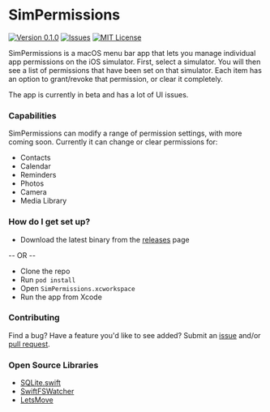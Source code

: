 # SimPermissions

[![Version 0.1.0](https://img.shields.io/badge/version-0.1.0-green.svg)](https://github.com/NickEntin/SimPermissions/releases)
[![Issues](https://img.shields.io/github/issues/nickentin/simpermissions.svg?maxAge=2592000)](https://github.com/NickEntin/SimPermissions/issues)
[![MIT License](https://img.shields.io/badge/license-MIT-lightgray.svg)](https://github.com/NickEntin/SimPermissions/blob/master/LICENSE)

SimPermissions is a macOS menu bar app that lets you manage individual app permissions on the iOS simulator. First, select a simulator. You will then see a list of permissions that have been set on that simulator. Each item has an option to grant/revoke that permission, or clear it completely.

The app is currently in beta and has a lot of UI issues.

### Capabilities

SimPermissions can modify a range of permission settings, with more coming soon. Currently it can change or clear permissions for:

* Contacts
* Calendar
* Reminders
* Photos
* Camera
* Media Library

### How do I get set up?

* Download the latest binary from the [releases](https://github.com/NickEntin/SimPermissions/releases/) page

-- OR --

* Clone the repo
* Run `pod install`
* Open `SimPermissions.xcworkspace`
* Run the app from Xcode

### Contributing

Find a bug?  Have a feature you'd like to see added?  Submit an [issue](https://github.com/NickEntin/SimPermissions/issues/new) and/or [pull request](https://github.com/NickEntin/SimPermissions/compare).

### Open Source Libraries

* [SQLite.swift](https://github.com/stephencelis/SQLite.swift)
* [SwiftFSWatcher](https://github.com/gurinderhans/SwiftFSWatcher)
* [LetsMove](https://github.com/potionfactory/LetsMove)
